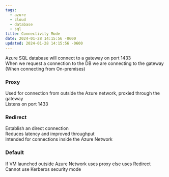 ```yaml
---
tags:
  - azure
  - cloud
  - database
  - sql
title: Connectivity Mode
date: 2024-01-28 14:15:56 -0600
updated: 2024-01-28 14:15:56 -0600
---
```


Azure SQL database will connect to a gateway on port 1433  
When we request a connection to the DB we are connecting to the gateway (When connecting from On-premises)

### Proxy
Used for connection from outside the Azure network, proxied through the gateway  
Listens on port 1433

### Redirect
Establish an direct connection  
Reduces latency and improved throughput  
Intended for connections inside the Azure Network

### Default
If VM launched outside Azure Network uses proxy else uses Redirect  
Cannot use Kerberos security mode
